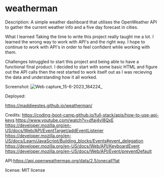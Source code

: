 # weatherman
Description:
A simple weather dashboard that utilises the OpenWeather API to gather the current weather info and a five day forecast in cities.

What I learned
Taking the time to write this project really taught me a lot. I learned the wrong way to work with API's and the right way. I hope to continue to work with API's in order to feel confident while working with them.

Challenges
Istruggled to start this project and being able to have a functional final product. I decided to start with some basic HTML and figure out the API calls then the rest started to work itself out as I was recieving the data and understanding how it all worked.

Screenshot:
![Web capture_15-6-2023_184224_](https://github.com/Maddieestes/weatherman/assets/129248476/e49d6bc8-2942-4f6c-96b0-42c24d33b9fb)



Deployed:

https://maddieestes.github.io/weatherman/



Credits:
https://coding-boot-camp.github.io/full-stack/apis/how-to-use-api-keys
https://www.youtube.com/watch?v=dfaj4vI8QxE
https://developer.mozilla.org/en-US/docs/Web/API/EventTarget/addEventListener
https://developer.mozilla.org/en-US/docs/Learn/JavaScript/Building_blocks/Events#event_delegation
https://developer.mozilla.org/en-US/docs/Web/API/KeyboardEvent
https://developer.mozilla.org/en-US/docs/Web/API/Event/preventDefault

API:https://api.openweathermap.org/data/2.5/onecall?lat

license: MIT license






